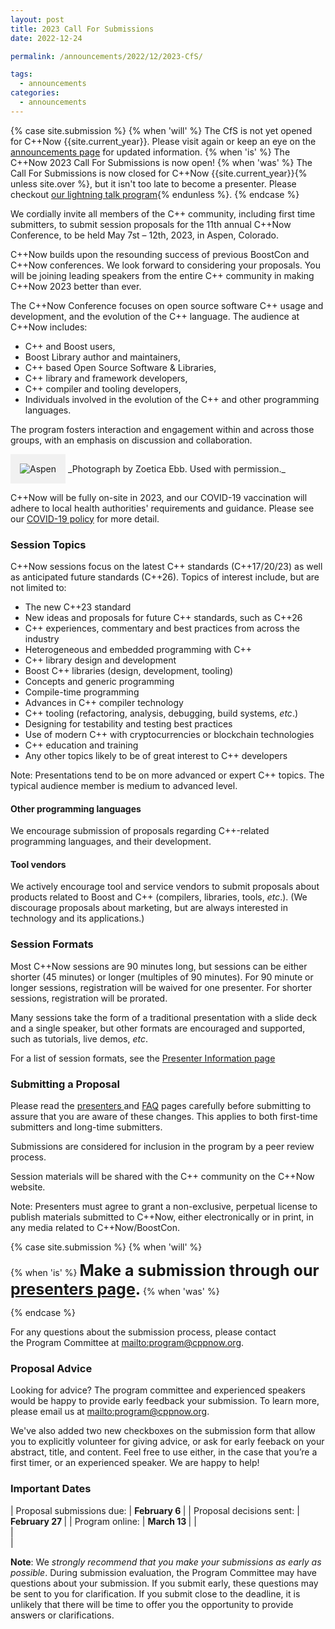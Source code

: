 ```yaml
---
layout: post
title: 2023 Call For Submissions
date: 2022-12-24

permalink: /announcements/2022/12/2023-CfS/

tags:
  - announcements
categories:
  - announcements
---
```



{% case site.submission %}
  {% when 'will' %}
The CfS is not yet opened for C++Now {{site.current_year}}. Please visit again or keep an eye on the [announcements page](/announcements/) for updated information.
  {% when 'is' %}
The C++Now 2023 Call For Submissions is now open!
  {% when 'was' %}
The Call For Submissions is now closed for C++Now {{site.current_year}}{% unless site.over %}, but it isn't too late to become a presenter. Please checkout [our lightning talk program](#lightning_talks){% endunless %}.
{% endcase %}


We cordially invite all members of the C++ community, including first time submitters, to submit session proposals for the 11th annual C++Now Conference, to be held May 7st – 12th, 2023, in Aspen, Colorado.

C++Now builds upon the resounding success of previous BoostCon and C++Now conferences. We look forward to considering your proposals. You will be joining leading speakers from the entire C++ community in making C++Now 2023 better than ever.

<!--break-->

The C++Now Conference focuses on open source software C++ usage and development, and the evolution of the C++ language. The audience at C++Now includes:

- C++ and Boost users,
- Boost Library author and maintainers,
- C++ based Open Source Software & Libraries,
- C++ library and framework developers,
- C++ compiler and tooling developers,
- Individuals involved in the evolution of the C++ and other programming languages.

The program fosters interaction and engagement within and across those groups, with an emphasis on discussion and collaboration.

<img src="/assets/img/posts/2018/Aspen2015ByZoeticaEbb.jpg" alt="Aspen" title="Photograph by Zoetica Ebb. Used with permission." style="padding: 10px; background: #f1f1f1; border: 5px solid #f1f1f1;" />
_Photograph by Zoetica Ebb. Used with permission._

C++Now will be fully on-site in 2023, and our COVID-19 vaccination will adhere to local health authorities' requirements and guidance.  Please see our [COVID-19 policy](/about/COVID-19_policy) for more detail.

### Session Topics

C++Now sessions focus on the latest C++ standards (C++17/20/23) as well as anticipated future standards (C++26). Topics of interest include, but are not limited to:

- The new C++23 standard
- New ideas and proposals for future C++ standards, such as C++26
- C++ experiences, commentary and best practices from across the industry
- Heterogeneous and embedded programming with C++
- C++ library design and development
- Boost C++ libraries (design, development, tooling)
- Concepts and generic programming
- Compile-time programming
- Advances in C++ compiler technology
- C++ tooling (refactoring, analysis, debugging, build systems, _etc_.)
- Designing for testability and testing best practices
- Use of modern C++ with cryptocurrencies or blockchain technologies
- C++ education and training
- Any other topics likely to be of great interest to C++ developers

Note:  Presentations tend to be on more advanced or expert C++ topics.  The typical audience member is medium to advanced level.

#### Other programming languages

We encourage submission of proposals regarding C++-related programming languages, and their development.

#### Tool vendors

We actively encourage tool and service vendors to submit proposals about products related to Boost and C++ (compilers, libraries, tools, _etc_.). (We discourage proposals about marketing, but are always interested in technology and its applications.)

### Session Formats

Most C++Now sessions are 90 minutes long, but sessions can be either shorter (45 minutes) or longer (multiples of 90 minutes). For 90 minute or longer sessions, registration will be waived for one presenter. For shorter sessions, registration will be prorated.

Many sessions take the form of a traditional presentation with a slide deck and a single speaker, but other formats are encouraged and supported, such as tutorials, live demos, _etc_.

For a list of session formats, see the [Presenter Information page](/presenters/)

### Submitting a Proposal

Please read the [presenters ](/presenters/) and [FAQ](/about/faq) pages carefully before submitting to assure that you are aware of these changes. This applies to both first-time submitters and long-time submitters.

Submissions are considered for inclusion in the program by a peer review process.

Session materials will be shared with the C++ community on the C++Now website.

Note: Presenters must agree to grant a non-exclusive, perpetual license to publish materials submitted to C++Now, either electronically or in print, in any media related to C++Now/BoostCon.

{% case site.submission %}
  {% when 'will' %}

  {% when 'is' %}
<span style="text-align: center; font-size:25px;"><strong>Make a submission through our [presenters page](/presenters/).</strong></span>
  {% when 'was' %}

{% endcase %}



For any questions about the submission process, please contact the Program Committee at <mailto:program@cppnow.org>.

### Proposal Advice

Looking for advice? The program committee and experienced speakers would be happy to provide early feedback your submission.  To learn more, please email us at <mailto:program@cppnow.org>. 

We've also added two new checkboxes on the submission form that allow you to explicitly volunteer for giving advice, or ask for early feeback on your abstract, title, and content.  Feel free to use either, in the case that you’re a first timer, or an experienced speaker. We are happy to help!

### Important Dates

| Proposal submissions due: |  <strong> February 6 </strong> |
| Proposal decisions sent:  |  <strong> February 27 </strong> |
| Program online:           |  <strong> March 13 </strong>    | 
| <br>                      |  <br>                           |

<strong>Note</strong>: We _strongly recommend that you make your submissions as early as possible_. During submission evaluation, the Program Committee may have questions about your submission. If you submit early, these questions may be sent to you for clarification. If you submit close to the deadline, it is unlikely that there will be time to offer you the opportunity to provide answers or clarifications.

